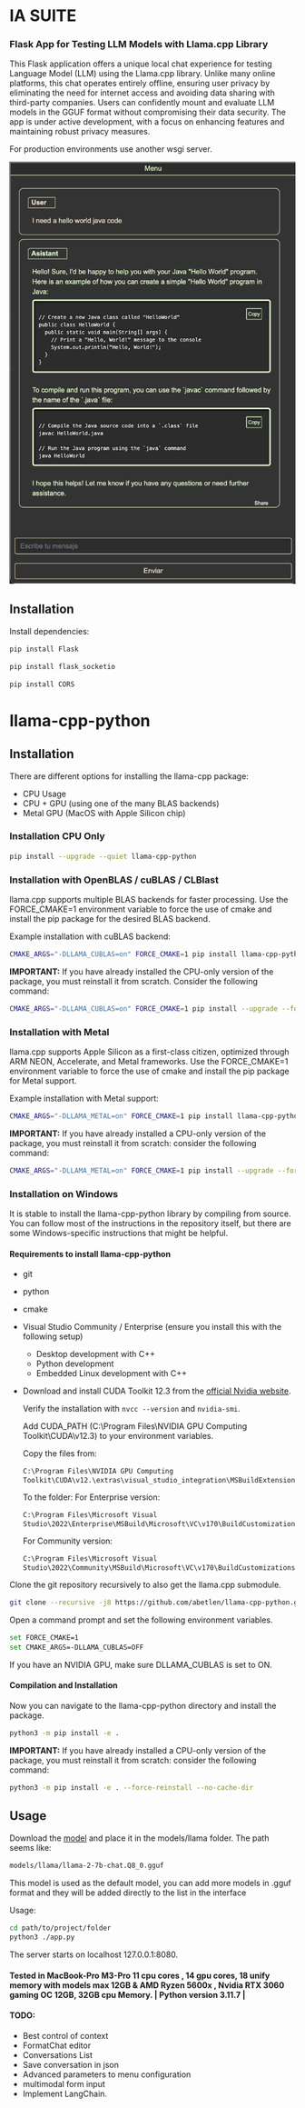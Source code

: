 

# IA SUITE 


### Flask App for Testing LLM Models with Llama.cpp Library

This Flask application offers a unique local chat experience for testing Language Model (LLM) using the Llama.cpp library. Unlike many online platforms, this chat operates entirely offline, ensuring user privacy by eliminating the need for internet access and avoiding data sharing with third-party companies. Users can confidently mount and evaluate LLM models in the GGUF format without compromising their data security. 
The app is under active development, with a focus on enhancing features and maintaining robust privacy measures.

For production environments use another wsgi server.


<p align="center">
  <img src="media/chat_pic.png" alt="Chat code prompt">
</p>

## Installation

Install dependencies:

```bash
pip install Flask
```
```bash
pip install flask_socketio
```
```bash
pip install CORS
```



# llama-cpp-python

## Installation

There are different options for installing the llama-cpp package:

- CPU Usage
- CPU + GPU (using one of the many BLAS backends)
- Metal GPU (MacOS with Apple Silicon chip)

### Installation CPU Only

```bash
pip install --upgrade --quiet llama-cpp-python
```

### Installation with OpenBLAS / cuBLAS / CLBlast

llama.cpp supports multiple BLAS backends for faster processing. Use the FORCE_CMAKE=1 environment variable to force the use of cmake and install the pip package for the desired BLAS backend.

Example installation with cuBLAS backend:

```bash
CMAKE_ARGS="-DLLAMA_CUBLAS=on" FORCE_CMAKE=1 pip install llama-cpp-python
```

**IMPORTANT:** If you have already installed the CPU-only version of the package, you must reinstall it from scratch. Consider the following command:

```bash
CMAKE_ARGS="-DLLAMA_CUBLAS=on" FORCE_CMAKE=1 pip install --upgrade --force-reinstall llama-cpp-python --no-cache-dir
```

### Installation with Metal

llama.cpp supports Apple Silicon as a first-class citizen, optimized through ARM NEON, Accelerate, and Metal frameworks. Use the FORCE_CMAKE=1 environment variable to force the use of cmake and install the pip package for Metal support.

Example installation with Metal support:

```bash
CMAKE_ARGS="-DLLAMA_METAL=on" FORCE_CMAKE=1 pip install llama-cpp-python
```

**IMPORTANT:** If you have already installed a CPU-only version of the package, you must reinstall it from scratch: consider the following command:

```bash
CMAKE_ARGS="-DLLAMA_METAL=on" FORCE_CMAKE=1 pip install --upgrade --force-reinstall llama-cpp-python --no-cache-dir
```

### Installation on Windows

It is stable to install the llama-cpp-python library by compiling from source. You can follow most of the instructions in the repository itself, but there are some Windows-specific instructions that might be helpful.

#### Requirements to install llama-cpp-python

- git
- python
- cmake
- Visual Studio Community / Enterprise (ensure you install this with the following setup)
  - Desktop development with C++
  - Python development
  - Embedded Linux development with C++

- Download and install CUDA Toolkit 12.3 from the [official Nvidia website](https://developer.nvidia.com/cuda-12-2-0-download-archive?target_os=Windows).

  Verify the installation with `nvcc --version` and `nvidia-smi`.

  Add CUDA_PATH (C:\Program Files\NVIDIA GPU Computing Toolkit\CUDA\v12.3) to your environment variables.

  Copy the files from: 
  ```
  C:\Program Files\NVIDIA GPU Computing Toolkit\CUDA\v12.\extras\visual_studio_integration\MSBuildExtensions
  ```
  To the folder:
  For Enterprise version:
  ```
  C:\Program Files\Microsoft Visual Studio\2022\Enterprise\MSBuild\Microsoft\VC\v170\BuildCustomizations
  ```
  For Community version:
  ```
  C:\Program Files\Microsoft Visual Studio\2022\Community\MSBuild\Microsoft\VC\v170\BuildCustomizations
  ```

Clone the git repository recursively to also get the llama.cpp submodule.

```bash
git clone --recursive -j8 https://github.com/abetlen/llama-cpp-python.git
```

Open a command prompt and set the following environment variables.

```bash
set FORCE_CMAKE=1
set CMAKE_ARGS=-DLLAMA_CUBLAS=OFF
```

If you have an NVIDIA GPU, make sure DLLAMA_CUBLAS is set to ON.

#### Compilation and Installation

Now you can navigate to the llama-cpp-python directory and install the package.

```bash
python3 -m pip install -e .
```

**IMPORTANT:** If you have already installed a CPU-only version of the package, you must reinstall it from scratch: consider the following command:

```bash
python3 -m pip install -e . --force-reinstall --no-cache-dir
```

## Usage

Download the [model](https://huggingface.co/TheBloke/Llama-2-7B-Chat-GGUF/resolve/main/llama-2-7b-chat.Q8_0.gguf?download=true) and place it in the models/llama folder.
The path seems like: 

```bash
models/llama/llama-2-7b-chat.Q8_0.gguf
```

This model is used as the default model,
you can add more models in .gguf format
and they will be added directly to the list in the interface

Usage:

```bash
cd path/to/project/folder
python3 ./app.py
```

The server starts on localhost 127.0.0.1:8080.


#### __Tested in MacBook-Pro M3-Pro 11 cpu cores , 14 gpu cores, 18 unify memory with models max 12GB & AMD Ryzen 5600x , Nvidia RTX 3060 gaming OC 12GB, 32GB cpu Memory.__ | __Python version 3.11.7__ | 



#### TODO:
  - Best control of context
  - FormatChat editor 
  - Conversations List 
  - Save conversation in json
  - Advanced parameters to menu configuration
  - multimodal form input
  - Implement LangChain.


 
